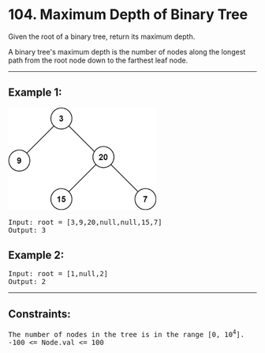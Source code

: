 # 104. Maximum Depth of Binary Tree

Given the root of a binary tree, return its maximum depth.

A binary tree's maximum depth is the number of nodes along the longest path from the root node down to the farthest leaf node.

 
---

## Example 1:
<img src="tmp-tree.jpg" width="300">
<pre>
Input: root = [3,9,20,null,null,15,7]
Output: 3
</pre>


## Example 2:
<pre>
Input: root = [1,null,2]
Output: 2
</pre>

---

## Constraints:
<pre>
The number of nodes in the tree is in the range [0, 10<sup>4</sup>].
-100 <= Node.val <= 100
</pre>